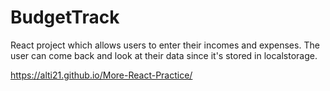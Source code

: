 # BudgetTrack
 React project which allows users to enter their incomes and expenses. The user can come back and look at their data since it's stored in localstorage.
 
 https://alti21.github.io/More-React-Practice/
